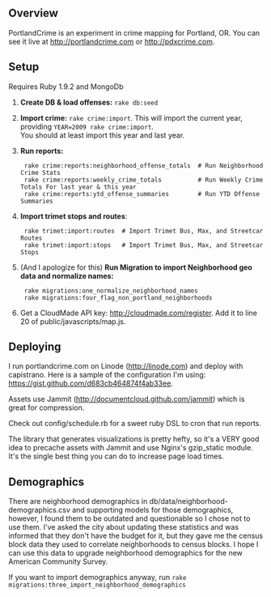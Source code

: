 ## Overview
PortlandCrime is an experiment in crime mapping for Portland, OR.  You can see it live at http://portlandcrime.com or http://pdxcrime.com.

## Setup
Requires Ruby 1.9.2 and MongoDb

1. **Create DB & load offenses:** `rake db:seed`
2. **Import crime:** `rake crime:import`.  This will import the current year, providing `YEAR=2009 rake crime:import`.  
   You should at least import this year and last year.
3. **Run reports:**
    
        rake crime:reports:neighborhood_offense_totals  # Run Neighborhood Crime Stats
        rake crime:reports:weekly_crime_totals          # Run Weekly Crime Totals For last year & this year
        rake crime:reports:ytd_offense_summaries        # Run YTD Offense Summaries
4. **Import trimet stops and routes**:

        rake trimet:import:routes  # Import Trimet Bus, Max, and Streetcar Routes
        rake trimet:import:stops   # Import Trimet Bus, Max, and Streetcar Stops
5. (And I apologize for this) **Run Migration to import Neighborhood geo data and normalize names:**

        rake migrations:one_normalize_neighborhood_names
        rake migrations:four_flag_non_portland_neighborhoods
        
6. Get a CloudMade API key: http://cloudmade.com/register.  Add it to line 20 of public/javascripts/map.js.


## Deploying
I run portlandcrime.com on Linode (http://linode.com) and deploy with capistrano. Here is a sample of the 
configuration I'm using: https://gist.github.com/d683cb464874f4ab33ee.

Assets use Jammit (http://documentcloud.github.com/jammit) which is great for compression.

Check out config/schedule.rb for a sweet ruby DSL to cron that run reports.

The library that generates visualizations is pretty hefty, so it's a VERY good idea to precache assets with Jammit and 
use Nginx's gzip_static module. It's the single best thing you can do to increase page load times.

## Demographics
There are neighborhood demographics in db/data/neighborhood-demographics.csv and supporting models for those demographics, however, 
I found them to be outdated and questionable so I chose not to use them.  I've asked the city about updating these statistics and was 
informed that they don't have the budget for it, but they gave me the census block data they used to correlate neighborhoods to census blocks.
I hope I can use this data to upgrade neighborhood demographics for the new American Community Survey.

If you want to import demographics anyway, run `rake migrations:three_import_neighborhood_demographics`

